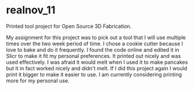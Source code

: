 realnov_11
==========

Printed tool project for Open Source 3D Fabrication.

My assignment for this project was to pick out a tool that I will use multiple times over the two week period of time. I chose a cookie cutter because I love to bake and do it frequently. I found the code online and edited it in Slicr to make it fit my personal preferences. It printed out nicely and was used effectively. I was afraid it would melt when I used it to make pancakes but it in fact worked nicely and didn't melt. If I did this project again I would print it bigger to make it easier to use. I am currently considering printing more for my personal use.
